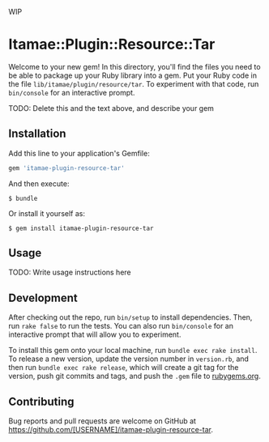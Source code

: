 WIP

# Itamae::Plugin::Resource::Tar

Welcome to your new gem! In this directory, you'll find the files you need to be able to package up your Ruby library into a gem. Put your Ruby code in the file `lib/itamae/plugin/resource/tar`. To experiment with that code, run `bin/console` for an interactive prompt.

TODO: Delete this and the text above, and describe your gem

## Installation

Add this line to your application's Gemfile:

```ruby
gem 'itamae-plugin-resource-tar'
```

And then execute:

    $ bundle

Or install it yourself as:

    $ gem install itamae-plugin-resource-tar

## Usage

TODO: Write usage instructions here

## Development

After checking out the repo, run `bin/setup` to install dependencies. Then, run `rake false` to run the tests. You can also run `bin/console` for an interactive prompt that will allow you to experiment.

To install this gem onto your local machine, run `bundle exec rake install`. To release a new version, update the version number in `version.rb`, and then run `bundle exec rake release`, which will create a git tag for the version, push git commits and tags, and push the `.gem` file to [rubygems.org](https://rubygems.org).

## Contributing

Bug reports and pull requests are welcome on GitHub at https://github.com/[USERNAME]/itamae-plugin-resource-tar.

